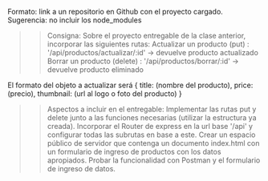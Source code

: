 Formato: link a un repositorio en Github con el proyecto cargado. 
Sugerencia: no incluir los node_modules

>> Consigna:  Sobre el proyecto entregable de la clase anterior, incorporar las siguientes rutas:
Actualizar un producto (put) : '/api/productos/actualizar/:id' -> devuelve producto actualizado
Borrar un producto (delete) : '/api/productos/borrar/:id' -> devuelve producto eliminado

El formato del objeto a actualizar será
{
    title: (nombre del producto),
    price: (precio),
    thumbnail: (url al logo o foto del producto)
}

>> Aspectos a incluir en el entregable:
Implementar las rutas put y delete junto a las funciones necesarias (utilizar la estructura ya creada).
Incorporar el Router de express en la url base '/api' y configurar todas las subrutas en base a este.
Crear un espacio público de servidor que contenga un documento index.html con un formulario de ingreso de productos con los datos apropiados.
Probar la funcionalidad con Postman y el formulario de ingreso de datos.

